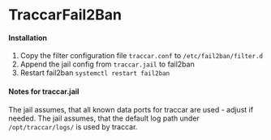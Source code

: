 # TraccarFail2Ban

#### Installation
1. Copy the filter configuration file `traccar.conf` to `/etc/fail2ban/filter.d`
2. Append the jail config from `traccar.jail` to fail2ban
3. Restart fail2ban `systemctl restart fail2ban`

#### Notes for traccar.jail
The jail assumes, that all known data ports for traccar are used - adjust if needed.
The jail assumes, that the default log path under `/opt/traccar/logs/` is used by traccar.

